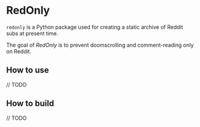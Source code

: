# RedOnly
`redonly` is a Python package used for creating a static archive of Reddit subs at present time.

The goal of *RedOnly* is to prevent doomscrolling and comment-reading only on Reddit.

## How to use
// TODO

## How to build
// TODO
